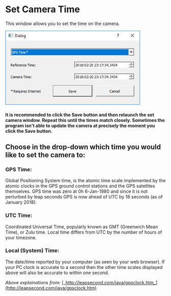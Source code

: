 # Set Camera Time

This window allows you to set the time on the camera.

![](../../../../.gitbook/assets/gps_time.PNG)

#### It is recommended to click the Save button and then relaunch the set camera window. Repeat this until the times match closely. Sometimes the program isn't able to update the camera at precisely the moment you click the Save button.

## Choose in the drop-down which time you would like to set the camera to:

### GPS Time:

Global Positioning System time, is the atomic time scale implemented by the atomic clocks in the GPS ground control stations and the GPS satellites themselves. GPS time was zero at 0h 6-Jan-1980 and since it is not perturbed by leap seconds GPS is now ahead of UTC by 18 seconds \(as of January 2018\).

### UTC Time:

Coordinated Universal Time, popularly known as GMT \(Greenwich Mean Time\), or Zulu time. Local time differs from UTC by the number of hours of your timezone.

### Local \(System\) Time:

The date/time reported by your computer \(as seen by your web browser\). If your PC clock is accurate to a second then the other time scales displayed above will also be accurate to within one second.

_Above explainations from:_ [_http://leapsecond.com/java/gpsclock.htm_](http://leapsecond.com/java/gpsclock.htm)

